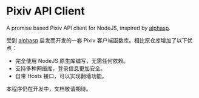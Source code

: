 # Pixiv API Client

A promise based Pixiv API client for NodeJS, inspired by [alphasp](https://github.com/alphasp/pixiv-api-client).

受到 [alphasp](https://github.com/alphasp/pixiv-api-client) 启发而开发的一套 Pixiv 客户端函数库。相比原仓库增加了以下优点：

- 完全使用 NodeJS 原生库编写，无需任何依赖。
- 支持多种网络库，登录信息更加安全。
- 自带 Hosts 接口，可以实现翻墙功能。

本程序仍在开发中，文档敬请期待。
